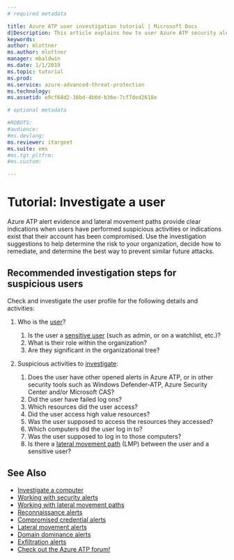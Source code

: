 ```yaml
---
# required metadata

title: Azure ATP user investigation tutorial | Microsoft Docs
d|Description: This article explains how to user Azure ATP security alerts to investigate a suspicious user.
keywords:
author: mlottner
ms.author: mlottner
manager: mbaldwin
ms.date: 1/1/2019
ms.topic: tutorial
ms.prod:
ms.service: azure-advanced-threat-protection
ms.technology:
ms.assetid: e9cf68d2-36bd-4b0d-b36e-7cf7ded2618e

# optional metadata

#ROBOTS:
#audience:
#ms.devlang:
ms.reviewer: itargoet
ms.suite: ems
#ms.tgt_pltfrm:
#ms.custom:

---
```


# Tutorial: Investigate a user

Azure ATP alert evidence and lateral movement paths provide clear indications when users have performed suspicious activities or indications exist that their account has been compromised. Use the investigation suggestions to help determine the risk to your organization, decide how to remediate, and determine the best way to prevent similar future attacks.  

## Recommended investigation steps for suspicious users

Check and investigate the user profile for the following details and activities:

1. Who is the [user](entity-profiles.md)?
     1. Is the user a [sensitive user](sensitive-accounts.md) (such as admin, or on a watchlist, etc.)?  
     2. What is their role within the organization?
     3. Are they significant in the organizational tree?

2. Suspicious activities to [investigate](investigate-entity.md):
     1. Does the user have other opened alerts in Azure ATP, or in other security tools such as Windows Defender-ATP, Azure Security Center and/or Microsoft CAS?
     2. Did the user have failed log ons?
     3. Which resources did the user access?  
     4. Did the user access high value resources?  
     5. Was the user supposed to access the resources they accessed?  
     6. Which computers did the user log in to? 
     7. Was the user supposed to log in to those computers?
     8. Is there a [lateral movement path](use-case-lateral-movement-path.md) (LMP) between the user and a sensitive user?


## See Also

- [Investigate a computer](investigate-a-computer.md)
- [Working with security alerts](working-with-suspicious-activities.md)
- [Working with lateral movement paths](use-case-lateral-movement-path.md)
- [Reconnaissance alerts](atp-reconnaissance-alerts.md)
- [Compromised credential alerts](atp-compromised-credentials-alerts.md)
- [Lateral movement alerts](atp-lateral-movement-alerts.md)
- [Domain dominance alerts](atp-domain-dominance-alerts.md)
- [Exfiltration alerts](atp-exfiltration-alerts.md)
- [Check out the Azure ATP forum!](https://aka.ms/azureatpcommunity)
